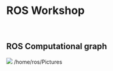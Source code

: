 <h1> ROS Workshop  </h1>
<br>
<h2> ROS Computational graph </h2>
<img src="https://raw.githubusercontent.com/home/ros/Pictures/demo/Screenshot from 2021-04-26 18-13-10 - 1.png?raw=true" />
/home/ros/Pictures
